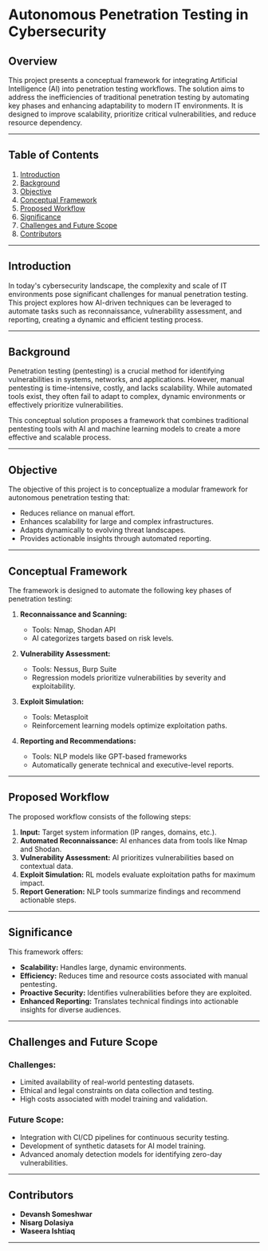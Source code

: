 # Autonomous Penetration Testing in Cybersecurity  

## **Overview**  
This project presents a conceptual framework for integrating Artificial Intelligence (AI) into penetration testing workflows. The solution aims to address the inefficiencies of traditional penetration testing by automating key phases and enhancing adaptability to modern IT environments. It is designed to improve scalability, prioritize critical vulnerabilities, and reduce resource dependency.  

---

## **Table of Contents**  
1. [Introduction](#introduction)  
2. [Background](#background)  
3. [Objective](#objective)  
4. [Conceptual Framework](#conceptual-framework)  
5. [Proposed Workflow](#proposed-workflow)  
6. [Significance](#significance)  
7. [Challenges and Future Scope](#challenges-and-future-scope)  
8. [Contributors](#contributors)  

---

## **Introduction**  
In today's cybersecurity landscape, the complexity and scale of IT environments pose significant challenges for manual penetration testing. This project explores how AI-driven techniques can be leveraged to automate tasks such as reconnaissance, vulnerability assessment, and reporting, creating a dynamic and efficient testing process.  

---

## **Background**  
Penetration testing (pentesting) is a crucial method for identifying vulnerabilities in systems, networks, and applications. However, manual pentesting is time-intensive, costly, and lacks scalability. While automated tools exist, they often fail to adapt to complex, dynamic environments or effectively prioritize vulnerabilities.  

This conceptual solution proposes a framework that combines traditional pentesting tools with AI and machine learning models to create a more effective and scalable process.  

---

## **Objective**  
The objective of this project is to conceptualize a modular framework for autonomous penetration testing that:  
- Reduces reliance on manual effort.  
- Enhances scalability for large and complex infrastructures.  
- Adapts dynamically to evolving threat landscapes.  
- Provides actionable insights through automated reporting.  

---

## **Conceptual Framework**  
The framework is designed to automate the following key phases of penetration testing:  
1. **Reconnaissance and Scanning:**  
   - Tools: Nmap, Shodan API  
   - AI categorizes targets based on risk levels.  

2. **Vulnerability Assessment:**  
   - Tools: Nessus, Burp Suite  
   - Regression models prioritize vulnerabilities by severity and exploitability.  

3. **Exploit Simulation:**  
   - Tools: Metasploit  
   - Reinforcement learning models optimize exploitation paths.  

4. **Reporting and Recommendations:**  
   - Tools: NLP models like GPT-based frameworks  
   - Automatically generate technical and executive-level reports.  

---

## **Proposed Workflow**  
The proposed workflow consists of the following steps:  
1. **Input:** Target system information (IP ranges, domains, etc.).  
2. **Automated Reconnaissance:** AI enhances data from tools like Nmap and Shodan.  
3. **Vulnerability Assessment:** AI prioritizes vulnerabilities based on contextual data.  
4. **Exploit Simulation:** RL models evaluate exploitation paths for maximum impact.  
5. **Report Generation:** NLP tools summarize findings and recommend actionable steps.  

---

## **Significance**  
This framework offers:  
- **Scalability:** Handles large, dynamic environments.  
- **Efficiency:** Reduces time and resource costs associated with manual pentesting.  
- **Proactive Security:** Identifies vulnerabilities before they are exploited.  
- **Enhanced Reporting:** Translates technical findings into actionable insights for diverse audiences.  

---

## **Challenges and Future Scope**  
### Challenges:  
- Limited availability of real-world pentesting datasets.  
- Ethical and legal constraints on data collection and testing.  
- High costs associated with model training and validation.  

### Future Scope:  
- Integration with CI/CD pipelines for continuous security testing.  
- Development of synthetic datasets for AI model training.  
- Advanced anomaly detection models for identifying zero-day vulnerabilities.  

---

## **Contributors**  
- **Devansh Someshwar**  
- **Nisarg Dolasiya**  
- **Waseera Ishtiaq**  

---
